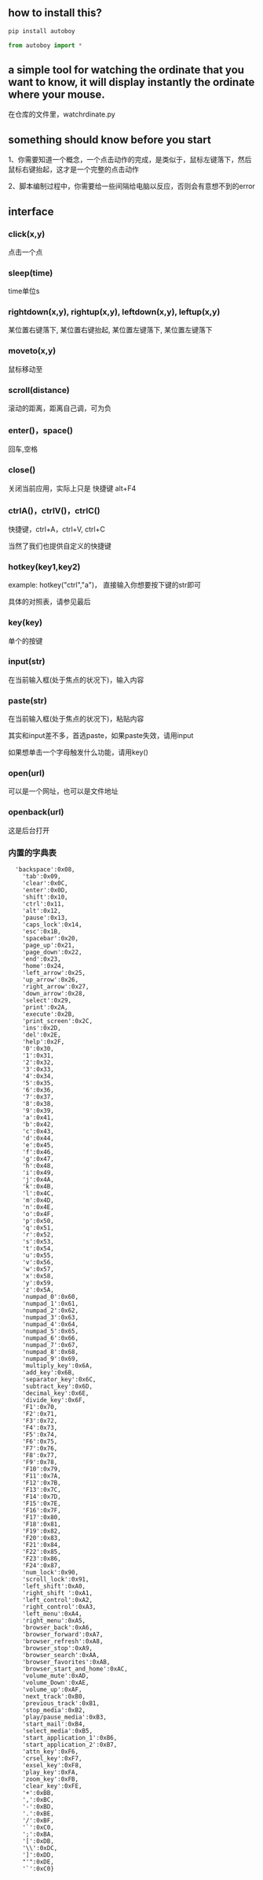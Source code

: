 ## how to install this?

```python
pip install autoboy

from autoboy import *
```

## a simple tool for watching the ordinate that you want to know, it will display instantly the ordinate where your mouse.

在仓库的文件里，watchrdinate.py

## something should know before you start

1、你需要知道一个概念，一个点击动作的完成，是类似于，鼠标左键落下，然后鼠标右键抬起，这才是一个完整的点击动作

2、脚本编制过程中，你需要给一些间隔给电脑以反应，否则会有意想不到的error

## interface

### click(x,y)

点击一个点

### sleep(time)

time单位s

### rightdown(x,y), rightup(x,y),  leftdown(x,y), leftup(x,y) 

某位置右键落下, 某位置右键抬起, 某位置左键落下, 某位置左键落下

### moveto(x,y)

鼠标移动至

### scroll(distance)

滚动的距离，距离自己调，可为负

### enter()，space()

回车,空格

### close()

关闭当前应用，实际上只是 快捷键 alt+F4

### ctrlA()，ctrlV()，ctrlC()

快捷键，ctrl+A，ctrl+V,  ctrl+C

当然了我们也提供自定义的快捷键

### hotkey(key1,key2)

example: hotkey("ctrl","a")， 直接输入你想要按下键的str即可

具体的对照表，请参见最后

### key(key)

单个的按键

### input(str)

在当前输入框(处于焦点的状况下)，输入内容

### paste(str)

在当前输入框(处于焦点的状况下)，粘贴内容

其实和input差不多，首选paste，如果paste失效，请用input

如果想单击一个字母触发什么功能，请用key()

### open(url)

可以是一个网址，也可以是文件地址

### openback(url)

这是后台打开

### 内置的字典表

```
  'backspace':0x08,
    'tab':0x09,
    'clear':0x0C,
    'enter':0x0D,
    'shift':0x10,
    'ctrl':0x11,
    'alt':0x12,
    'pause':0x13,
    'caps_lock':0x14,
    'esc':0x1B,
    'spacebar':0x20,
    'page_up':0x21,
    'page_down':0x22,
    'end':0x23,
    'home':0x24,
    'left_arrow':0x25,
    'up_arrow':0x26,
    'right_arrow':0x27,
    'down_arrow':0x28,
    'select':0x29,
    'print':0x2A,
    'execute':0x2B,
    'print_screen':0x2C,
    'ins':0x2D,
    'del':0x2E,
    'help':0x2F,
    '0':0x30,
    '1':0x31,
    '2':0x32,
    '3':0x33,
    '4':0x34,
    '5':0x35,
    '6':0x36,
    '7':0x37,
    '8':0x38,
    '9':0x39,
    'a':0x41,
    'b':0x42,
    'c':0x43,
    'd':0x44,
    'e':0x45,
    'f':0x46,
    'g':0x47,
    'h':0x48,
    'i':0x49,
    'j':0x4A,
    'k':0x4B,
    'l':0x4C,
    'm':0x4D,
    'n':0x4E,
    'o':0x4F,
    'p':0x50,
    'q':0x51,
    'r':0x52,
    's':0x53,
    't':0x54,
    'u':0x55,
    'v':0x56,
    'w':0x57,
    'x':0x58,
    'y':0x59,
    'z':0x5A,
    'numpad_0':0x60,
    'numpad_1':0x61,
    'numpad_2':0x62,
    'numpad_3':0x63,
    'numpad_4':0x64,
    'numpad_5':0x65,
    'numpad_6':0x66,
    'numpad_7':0x67,
    'numpad_8':0x68,
    'numpad_9':0x69,
    'multiply_key':0x6A,
    'add_key':0x6B,
    'separator_key':0x6C,
    'subtract_key':0x6D,
    'decimal_key':0x6E,
    'divide_key':0x6F,
    'F1':0x70,
    'F2':0x71,
    'F3':0x72,
    'F4':0x73,
    'F5':0x74,
    'F6':0x75,
    'F7':0x76,
    'F8':0x77,
    'F9':0x78,
    'F10':0x79,
    'F11':0x7A,
    'F12':0x7B,
    'F13':0x7C,
    'F14':0x7D,
    'F15':0x7E,
    'F16':0x7F,
    'F17':0x80,
    'F18':0x81,
    'F19':0x82,
    'F20':0x83,
    'F21':0x84,
    'F22':0x85,
    'F23':0x86,
    'F24':0x87,
    'num_lock':0x90,
    'scroll_lock':0x91,
    'left_shift':0xA0,
    'right_shift ':0xA1,
    'left_control':0xA2,
    'right_control':0xA3,
    'left_menu':0xA4,
    'right_menu':0xA5,
    'browser_back':0xA6,
    'browser_forward':0xA7,
    'browser_refresh':0xA8,
    'browser_stop':0xA9,
    'browser_search':0xAA,
    'browser_favorites':0xAB,
    'browser_start_and_home':0xAC,
    'volume_mute':0xAD,
    'volume_Down':0xAE,
    'volume_up':0xAF,
    'next_track':0xB0,
    'previous_track':0xB1,
    'stop_media':0xB2,
    'play/pause_media':0xB3,
    'start_mail':0xB4,
    'select_media':0xB5,
    'start_application_1':0xB6,
    'start_application_2':0xB7,
    'attn_key':0xF6,
    'crsel_key':0xF7,
    'exsel_key':0xF8,
    'play_key':0xFA,
    'zoom_key':0xFB,
    'clear_key':0xFE,
    '+':0xBB,
    ',':0xBC,
    '-':0xBD,
    '.':0xBE,
    '/':0xBF,
    '`':0xC0,
    ';':0xBA,
    '[':0xDB,
    '\\':0xDC,
    ']':0xDD,
    "'":0xDE,
    '`':0xC0}
```







